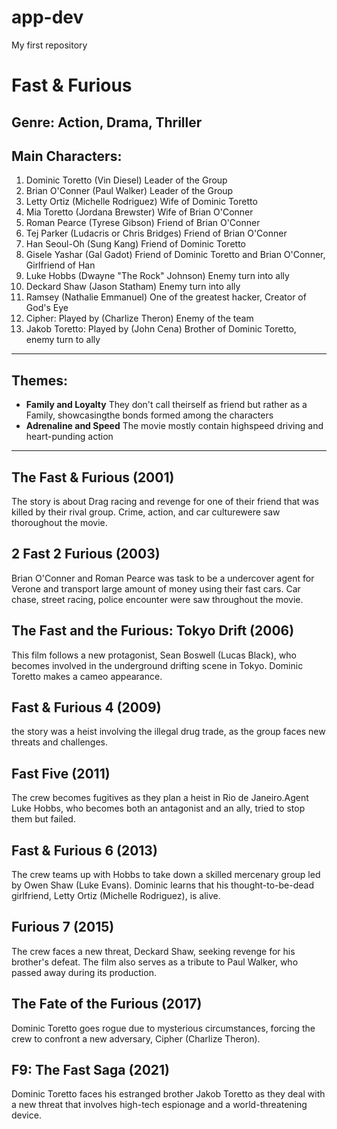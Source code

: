 # app-dev
My first repository
# **Fast & Furious**
## Genre: Action, Drama, Thriller
## Main Characters:
1. Dominic Toretto (Vin Diesel) Leader of the Group
2. Brian O'Conner (Paul Walker) Leader of the Group
3. Letty Ortiz (Michelle Rodriguez) Wife of Dominic Toretto
4. Mia Toretto (Jordana Brewster) Wife of Brian O'Conner
5. Roman Pearce (Tyrese Gibson) Friend of Brian O'Conner
6. Tej Parker (Ludacris or Chris Bridges) Friend of Brian O'Conner
7. Han Seoul-Oh (Sung Kang) Friend of Dominic Toretto
8. Gisele Yashar (Gal Gadot) Friend of Dominic Toretto and Brian O'Conner, Girlfriend of Han 
9. Luke Hobbs (Dwayne "The Rock" Johnson) Enemy turn into ally
10. Deckard Shaw (Jason Statham) Enemy turn into ally
11. Ramsey (Nathalie Emmanuel) One of the greatest hacker, Creator of God's Eye
12. Cipher: Played by (Charlize Theron) Enemy of the team
13. Jakob Toretto: Played by (John Cena) Brother of Dominic Toretto, enemy turn to ally
---
## Themes:
- **Family and Loyalty** They don't call theirself as friend but rather as a Family, showcasingthe bonds formed among the characters
- **Adrenaline and Speed** The movie mostly contain highspeed driving and heart-punding action
---
## The Fast & Furious (2001)
The story is about Drag racing and revenge for one of their friend that was killed by their rival group. Crime, action, and car culturewere saw thoroughout the movie.
## 2 Fast 2 Furious (2003)
Brian O'Conner and Roman Pearce was task to be a undercover agent for Verone and transport large amount of money using their fast cars. Car chase, street racing, police encounter were saw throughout the movie. 
## The Fast and the Furious: Tokyo Drift (2006)
This film follows a new protagonist, Sean Boswell (Lucas Black), who becomes involved in the underground drifting scene in Tokyo. Dominic Toretto makes a cameo appearance.
## Fast & Furious 4 (2009)
the story was a heist involving the illegal drug trade, as the group faces new threats and challenges.
## Fast Five (2011)
The crew becomes fugitives as they plan a heist in Rio de Janeiro.Agent Luke Hobbs, who becomes both an antagonist and an ally, tried to stop them but failed.

## Fast & Furious 6 (2013)
The crew teams up with Hobbs to take down a skilled mercenary group led by Owen Shaw (Luke Evans). Dominic learns that his thought-to-be-dead girlfriend, Letty Ortiz (Michelle Rodriguez), is alive.

## Furious 7 (2015)
The crew faces a new threat, Deckard Shaw, seeking revenge for his brother's defeat. The film also serves as a tribute to Paul Walker, who passed away during its production.

## The Fate of the Furious (2017)
Dominic Toretto goes rogue due to mysterious circumstances, forcing the crew to confront a new adversary, Cipher (Charlize Theron).

## F9: The Fast Saga (2021)
Dominic Toretto faces his estranged brother Jakob Toretto as they deal with a new threat that involves high-tech espionage and a world-threatening device.
